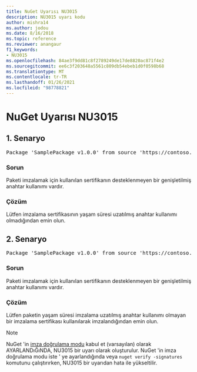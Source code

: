 ```yaml
---
title: NuGet Uyarısı NU3015
description: NU3015 uyarı kodu
author: mishra14
ms.author: jodou
ms.date: 8/16/2018
ms.topic: reference
ms.reviewer: anangaur
f1_keywords:
- NU3015
ms.openlocfilehash: 84ae3f9dd81c8f2789249de17de8820ac871f4e2
ms.sourcegitcommit: ee6c3f203648a5561c809db54ebeb1d0f0598b68
ms.translationtype: MT
ms.contentlocale: tr-TR
ms.lasthandoff: 01/26/2021
ms.locfileid: "98778821"
---
```

# <a name="nuget-warning-nu3015"></a>NuGet Uyarısı NU3015

## <a name="scenario-1"></a>1\. Senaryo

<pre>Package 'SamplePackage v1.0.0' from source 'https://contoso.com/index.json': The lifetime signing EKU in the primary signature's certificate is not supported.</pre>

### <a name="issue"></a>Sorun

Paketi imzalamak için kullanılan sertifikanın desteklenmeyen bir genişletilmiş anahtar kullanımı vardır.


### <a name="solution"></a>Çözüm

Lütfen imzalama sertifikasının yaşam süresi uzatılmış anahtar kullanımı olmadığından emin olun.



## <a name="scenario-2"></a>2\. Senaryo

<pre>Package 'SamplePackage v1.0.0' from source 'https://contoso.com/index.json': The lifetime signing EKU in the signing certificate is not supported.</pre>

### <a name="issue"></a>Sorun

Paketi imzalamak için kullanılan sertifikanın desteklenmeyen bir genişletilmiş anahtar kullanımı vardır.


### <a name="solution"></a>Çözüm

Lütfen paketin yaşam süresi imzalama uzatılmış anahtar kullanımı olmayan bir imzalama sertifikası kullanılarak imzalandığından emin olun.


> [!Note]
> NuGet 'in [imza doğrulama modu](../../consume-packages/installing-signed-packages.md#configure-package-signature-requirements) kabul et (varsayılan) olarak AYARLANDıĞıNDA, NU3015 bir uyarı olarak oluşturulur. NuGet 'in imza doğrulama modu iste ' ye ayarlandığında veya `nuget verify -signatures` komutunu çalıştırırken, NU3015 bir uyarıdan hata ile yükseltilir. 
